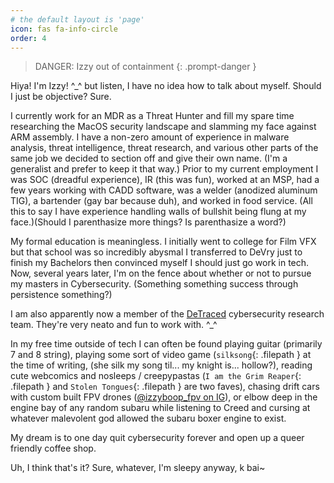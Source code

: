 ```yaml
---
# the default layout is 'page'
icon: fas fa-info-circle
order: 4
---
```


> DANGER: Izzy out of containment
{: .prompt-danger }

Hiya! I'm Izzy! ^_^ but listen, I have no idea how to talk about myself. Should I just be objective? Sure.

I currently work for an MDR as a Threat Hunter and fill my spare time researching the MacOS security landscape and slamming my face against ARM assembly. I have a non-zero amount of experience in malware analysis, threat intelligence, threat research, and various other parts of the same job we decided to section off and give their own name. (I'm a generalist and prefer to keep it that way.) Prior to my current employment I was SOC (dreadful experience), IR (this was fun), worked at an MSP, had a few years working with CADD software, was a welder (anodized aluminum TIG), a bartender (gay bar because duh), and worked in food service. (All this to say I have experience handling walls of bullshit being flung at my face.)(Should I parenthasize more things? Is parenthasize a word?)

My formal education is meaningless. I initially went to college for Film VFX but that school was so incredibly abysmal I transferred to DeVry just to finish my Bachelors then convinced myself I should just go work in tech. Now, several years later, I'm on the fence about whether or not to pursue my masters in Cybersecurity. (Something something success through persistence something?)

I am also apparently now a member of the [DeTraced](https://detraced.org) cybersecurity research team. They're very neato and fun to work with. ^_^

In my free time outside of tech I can often be found playing guitar (primarily 7 and 8 string), playing some sort of video game (`silksong`{: .filepath } at the time of writing, (she silk my song til... my knight is... hollow?), reading cute webcomics and nosleeps / creepypastas (`I am the Grim Reaper`{: .filepath } and `Stolen Tongues`{: .filepath } are two faves), chasing drift cars with custom built FPV drones ([@izzyboop_fpv on IG](https://www.instagram.com/izzyboop_fpv/)), or elbow deep in the engine bay of any random subaru while listening to Creed and cursing at whatever malevolent god allowed the subaru boxer engine to exist. 

My dream is to one day quit cybersecurity forever and open up a queer friendly coffee shop. 

Uh, I think that's it? Sure, whatever, I'm sleepy anyway, k bai~